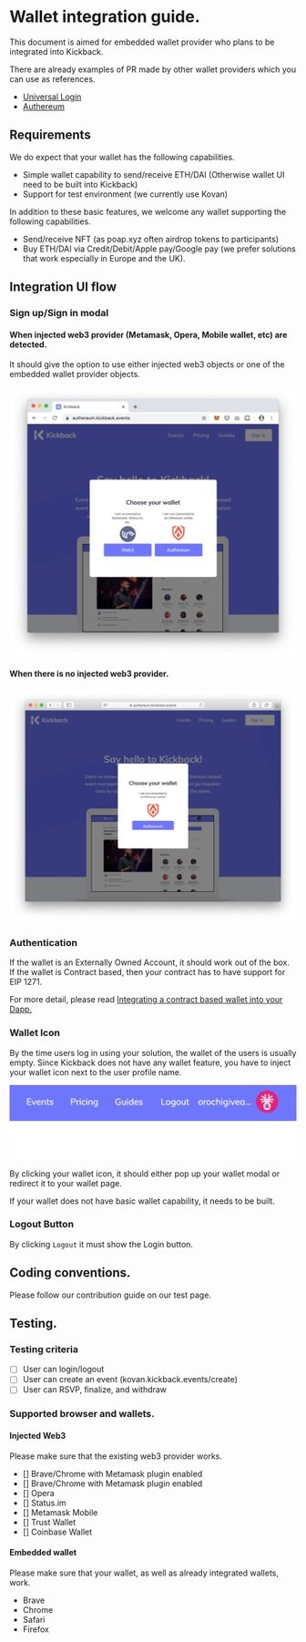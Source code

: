 
# Wallet integration guide.

This document is aimed for embedded wallet provider who plans to be integrated into Kickback.

There are already examples of PR made by other wallet providers which you can use as references.

- [Universal Login](https://github.com/wearekickback/app/pull/182)
- [Authereum](https://github.com/wearekickback/app/pull/156)

## Requirements

We do expect that your wallet has the following capabilities.

- Simple wallet capability to send/receive ETH/DAI (Otherwise wallet UI need to be built into Kickback)
- Support for test environment (we currently use Kovan)

In addition to these basic features, we welcome any wallet supporting the following capabilities.

- Send/receive NFT (as poap.xyz often airdrop tokens to participants)
- Buy ETH/DAI via Credit/Debit/Apple pay/Google pay (we prefer solutions that work especially in Europe and the UK).

## Integration UI flow

### Sign up/Sign in modal

#### When injected web3 provider (Metamask, Opera, Mobile wallet, etc) are detected.

It should give the option to use either injected web3 objects or one of the embedded wallet provider objects.

![](./images/modal1.png)

#### When there is no injected web3 provider.

![](./images/modal2.png)

### Authentication

If the wallet is an Externally Owned Account, it should work out of the box.
If the wallet is Contract based, then your contract has to have support for  EIP 1271.

For more detail, please read [Integrating a contract based wallet into your Dapp.](https://medium.com/wearekickback/integrating-a-contract-based-wallet-into-your-dapp-1721c1a1148b)

### Wallet Icon

By the time users log in using your solution, the wallet of the users is usually empty. Since Kickback does not have any wallet feature, you have to inject your wallet icon next to the user profile name.

![](./images/loggedin.png)

By clicking your wallet icon, it should either pop up your wallet modal or redirect it to your wallet page.

If your wallet does not have basic wallet capability, it needs to be built.

### Logout Button

By clicking `Logout` it must show the Login button.

## Coding conventions.

Please follow our contribution guide on our test page.


## Testing.

### Testing criteria

- [ ] User can login/logout
- [ ] User can create an event (kovan.kickback.events/create)
- [ ] User can RSVP, finalize, and withdraw

### Supported browser and wallets.

#### Injected Web3

Please make sure that the existing web3 provider works.

- [] Brave/Chrome with Metamask plugin enabled
- [] Brave/Chrome with Metamask plugin enabled
- [] Opera
- [] Status.im
- [] Metamask Mobile
- [] Trust Wallet
- [] Coinbase Wallet

#### Embedded wallet

Please make sure that your wallet, as well as already integrated wallets, work.

- Brave
- Chrome
- Safari
- Firefox
